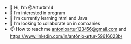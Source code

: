- 👋 Hi, I’m @ArturSm14
- 👀 I’m interested in program
- 🌱 I’m currently learning html and Java
- 💞️ I’m looking to collaborate on in companies
- 📫 How to reach me antonioartur123456@gmail.com and https://www.linkedin.com/in/antônio-artur-59616023b/

<!---
ArturSm14/ArturSm14 is a ✨ special ✨ repository because its `README.md` (this file) appears on your GitHub profile.
You can click the Preview link to take a look at your changes.
--->
